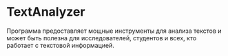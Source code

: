 # TextAnalyzer
Программа предоставляет мощные инструменты для анализа текстов и может быть полезна для исследователей, студентов и всех, кто работает с текстовой информацией.
